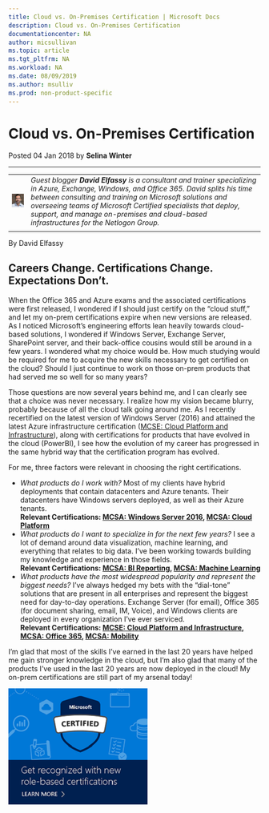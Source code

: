 ```yaml
---
title: Cloud vs. On-Premises Certification | Microsoft Docs
description: Cloud vs. On-Premises Certification 
documentationcenter: NA 
author: micsullivan
ms.topic: article
ms.tgt_pltfrm: NA
ms.workload: NA
ms.date: 08/09/2019
ms.author: msulliv
ms.prod: non-product-specific
---
```

# Cloud vs. On-Premises Certification

Posted 04 Jan 2018 by **Selina Winter**

___

| | |
| --- | --- |
| [![Image of David Elfassy](images/david-elfassy.jpg)](images/david-elfassy.jpg) | *Guest blogger **David Elfassy** is a consultant and trainer specializing in Azure, Exchange, Windows, and Office 365. David splits his time between consulting and training on Microsoft solutions and overseeing teams of Microsoft Certified specialists that deploy, support, and manage on-premises and cloud-based infrastructures for the Netlogon Group.* |
| | |

By David Elfassy

## Careers Change. Certifications Change. Expectations Don’t.

When the Office 365 and Azure exams and the associated certifications were first released, I wondered if I should just certify on the “cloud stuff,” and let my on-prem certifications expire when new versions are released. As I noticed Microsoft’s engineering efforts lean heavily towards cloud-based solutions, I wondered if Windows Server, Exchange Server, SharePoint server, and their back-office cousins would still be around in a few years. I wondered what my choice would be. How much studying would be required for me to acquire the new skills necessary to get certified on the cloud? Should I just continue to work on those on-prem products that had served me so well for so many years?

Those questions are now several years behind me, and I can clearly see that a choice was never necessary. I realize how my vision became blurry, probably because of all the cloud talk going around me. As I recently recertified on the latest version of Windows Server (2016) and attained the latest Azure infrastructure certification ([MCSE: Cloud Platform and Infrastructure](https://www.microsoft.com/learning/mcse-cloud-platform-infrastructure.aspx)), along with certifications for products that have evolved in the cloud (PowerBI), I see how the evolution of my career has progressed in the same hybrid way that the certification program has evolved.

For me, three factors were relevant in choosing the right certifications.

- *What products do I work with?* Most of my clients have hybrid deployments that contain datacenters and Azure tenants. Their datacenters have Windows servers deployed, as well as their Azure tenants.  
**Relevant Certifications: [MCSA: Windows Server 2016](https://www.microsoft.com/learning/mcsa-windows-server-2016-certification.aspx), [MCSA: Cloud Platform](https://www.microsoft.com/learning/mcsa-cloud-platform-certification.aspx)**
- *What products do I want to specialize in for the next few years?* I see a lot of demand around data visualization, machine learning, and everything that relates to big data. I’ve been working towards building my knowledge and experience in those fields.  
**Relevant Certifications: [MCSA: BI Reporting](https://www.microsoft.com/learning/mcsa-bi-reporting.aspx), [MCSA: Machine Learning](https://www.microsoft.com/learning/mcsa-machine-learning.aspx)**
- *What products have the most widespread popularity and represent the biggest needs?* I’ve always hedged my bets with the “dial-tone” solutions that are present in all enterprises and represent the biggest need for day-to-day operations. Exchange Server (for email), Office 365 (for document sharing, email, IM, Voice), and Windows clients are deployed in every organization I’ve ever serviced.  
**Relevant Certifications: [MCSE: Cloud Platform and Infrastructure](https://www.microsoft.com/learning/mcse-cloud-platform-infrastructure.aspx), [MCSA: Office 365](https://www.microsoft.com/learning/mcsa-office365-certification.aspx), [MCSA: Mobility](https://www.microsoft.com/learning/mcse-mobility-certification.aspx)**  

I’m glad that most of the skills I’ve earned in the last 20 years have helped me gain stronger knowledge in the cloud, but I’m also glad that many of the products I’ve used in the last 20 years are now deployed in the cloud! My on-prem certifications are still part of my arsenal today!

[![Build career advancing skills](images/microsoft-certified-banner.png)](https://www.microsoft.com/learning/azure-training-certification.aspx?WT.icid=mva_bnr_lexawareness_usen_asi_rightrail_oct2017)
